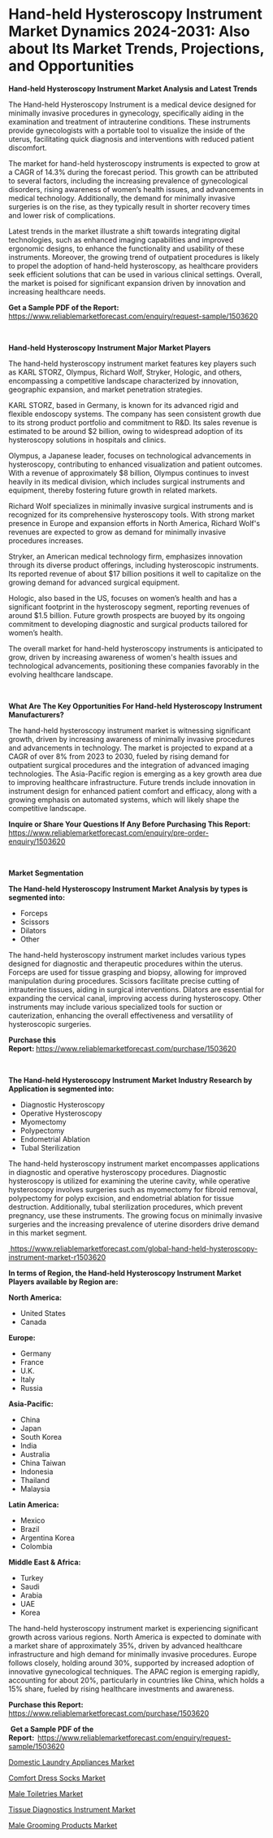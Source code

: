 <p><h1>Hand-held Hysteroscopy Instrument Market Dynamics 2024-2031: Also about Its Market Trends, Projections, and Opportunities</h1></p><p><strong>Hand-held Hysteroscopy Instrument Market Analysis and Latest Trends</strong></p>
<p><p>The Hand-held Hysteroscopy Instrument is a medical device designed for minimally invasive procedures in gynecology, specifically aiding in the examination and treatment of intrauterine conditions. These instruments provide gynecologists with a portable tool to visualize the inside of the uterus, facilitating quick diagnosis and interventions with reduced patient discomfort. </p><p>The market for hand-held hysteroscopy instruments is expected to grow at a CAGR of 14.3% during the forecast period. This growth can be attributed to several factors, including the increasing prevalence of gynecological disorders, rising awareness of women’s health issues, and advancements in medical technology. Additionally, the demand for minimally invasive surgeries is on the rise, as they typically result in shorter recovery times and lower risk of complications. </p><p>Latest trends in the market illustrate a shift towards integrating digital technologies, such as enhanced imaging capabilities and improved ergonomic designs, to enhance the functionality and usability of these instruments. Moreover, the growing trend of outpatient procedures is likely to propel the adoption of hand-held hysteroscopy, as healthcare providers seek efficient solutions that can be used in various clinical settings. Overall, the market is poised for significant expansion driven by innovation and increasing healthcare needs.</p></p>
<p><strong>Get a Sample PDF of the Report:&nbsp;</strong> <a href="https://www.reliablemarketforecast.com/enquiry/request-sample/1503620?utm_campaign=1108&utm_medium=2&utm_source=Github&utm_content=ia&utm_term=27092024&utm_id=hand-held-hysteroscopy-instrument">https://www.reliablemarketforecast.com/enquiry/request-sample/1503620</a></p>
<p>&nbsp;</p>
<p><strong>Hand-held Hysteroscopy Instrument Major Market Players</strong></p>
<p><p>The hand-held hysteroscopy instrument market features key players such as KARL STORZ, Olympus, Richard Wolf, Stryker, Hologic, and others, encompassing a competitive landscape characterized by innovation, geographic expansion, and market penetration strategies.</p><p>KARL STORZ, based in Germany, is known for its advanced rigid and flexible endoscopy systems. The company has seen consistent growth due to its strong product portfolio and commitment to R&D. Its sales revenue is estimated to be around $2 billion, owing to widespread adoption of its hysteroscopy solutions in hospitals and clinics.</p><p>Olympus, a Japanese leader, focuses on technological advancements in hysteroscopy, contributing to enhanced visualization and patient outcomes. With a revenue of approximately $8 billion, Olympus continues to invest heavily in its medical division, which includes surgical instruments and equipment, thereby fostering future growth in related markets.</p><p>Richard Wolf specializes in minimally invasive surgical instruments and is recognized for its comprehensive hysteroscopy tools. With strong market presence in Europe and expansion efforts in North America, Richard Wolf's revenues are expected to grow as demand for minimally invasive procedures increases.</p><p>Stryker, an American medical technology firm, emphasizes innovation through its diverse product offerings, including hysteroscopic instruments. Its reported revenue of about $17 billion positions it well to capitalize on the growing demand for advanced surgical equipment.</p><p>Hologic, also based in the US, focuses on women’s health and has a significant footprint in the hysteroscopy segment, reporting revenues of around $1.5 billion. Future growth prospects are buoyed by its ongoing commitment to developing diagnostic and surgical products tailored for women’s health.</p><p>The overall market for hand-held hysteroscopy instruments is anticipated to grow, driven by increasing awareness of women's health issues and technological advancements, positioning these companies favorably in the evolving healthcare landscape.</p></p>
<p>&nbsp;</p>
<p><strong>What Are The Key Opportunities For Hand-held Hysteroscopy Instrument Manufacturers?</strong></p>
<p><p>The hand-held hysteroscopy instrument market is witnessing significant growth, driven by increasing awareness of minimally invasive procedures and advancements in technology. The market is projected to expand at a CAGR of over 8% from 2023 to 2030, fueled by rising demand for outpatient surgical procedures and the integration of advanced imaging technologies. The Asia-Pacific region is emerging as a key growth area due to improving healthcare infrastructure. Future trends include innovation in instrument design for enhanced patient comfort and efficacy, along with a growing emphasis on automated systems, which will likely shape the competitive landscape.</p></p>
<p><strong>Inquire or Share Your Questions If Any Before Purchasing This Report:</strong> <a href="https://www.reliablemarketforecast.com/enquiry/pre-order-enquiry/1503620?utm_campaign=1108&utm_medium=2&utm_source=Github&utm_content=ia&utm_term=27092024&utm_id=hand-held-hysteroscopy-instrument">https://www.reliablemarketforecast.com/enquiry/pre-order-enquiry/1503620</a></p>
<p>&nbsp;</p>
<p><strong>Market Segmentation</strong></p>
<p><strong>The Hand-held Hysteroscopy Instrument Market Analysis by types is segmented into:</strong></p>
<p><ul><li>Forceps</li><li>Scissors</li><li>Dilators</li><li>Other</li></ul></p>
<p><p>The hand-held hysteroscopy instrument market includes various types designed for diagnostic and therapeutic procedures within the uterus. Forceps are used for tissue grasping and biopsy, allowing for improved manipulation during procedures. Scissors facilitate precise cutting of intrauterine tissues, aiding in surgical interventions. Dilators are essential for expanding the cervical canal, improving access during hysteroscopy. Other instruments may include various specialized tools for suction or cauterization, enhancing the overall effectiveness and versatility of hysteroscopic surgeries.</p></p>
<p><strong>Purchase this Report:&nbsp;</strong><a href="https://www.reliablemarketforecast.com/purchase/1503620?utm_campaign=1108&utm_medium=2&utm_source=Github&utm_content=ia&utm_term=27092024&utm_id=hand-held-hysteroscopy-instrument">https://www.reliablemarketforecast.com/purchase/1503620</a></p>
<p>&nbsp;</p>
<p><strong>The Hand-held Hysteroscopy Instrument Market Industry Research by Application is segmented into:</strong></p>
<p><ul><li>Diagnostic Hysteroscopy</li><li>Operative Hysteroscopy</li><li>Myomectomy</li><li>Polypectomy</li><li>Endometrial Ablation</li><li>Tubal Sterilization</li></ul></p>
<p><p>The hand-held hysteroscopy instrument market encompasses applications in diagnostic and operative hysteroscopy procedures. Diagnostic hysteroscopy is utilized for examining the uterine cavity, while operative hysteroscopy involves surgeries such as myomectomy for fibroid removal, polypectomy for polyp excision, and endometrial ablation for tissue destruction. Additionally, tubal sterilization procedures, which prevent pregnancy, use these instruments. The growing focus on minimally invasive surgeries and the increasing prevalence of uterine disorders drive demand in this market segment.</p></p>
<p><a href="https://www.reliablemarketforecast.com/global-hand-held-hysteroscopy-instrument-market-r1503620?utm_campaign=1108&utm_medium=2&utm_source=Github&utm_content=ia&utm_term=27092024&utm_id=hand-held-hysteroscopy-instrument">&nbsp;https://www.reliablemarketforecast.com/global-hand-held-hysteroscopy-instrument-market-r1503620</a></p>
<p><strong>In terms of Region, the Hand-held Hysteroscopy Instrument Market Players available by Region are:</strong></p>
<p>
    <p> <strong> North America: </strong>
        <ul>
            <li>United States</li>
            <li>Canada</li>
        </ul>
        </p> 
    <p> <strong> Europe: </strong>
        <ul>
            <li>Germany</li>
            <li>France</li>
            <li>U.K.</li>
            <li>Italy</li>
            <li>Russia</li>
        </ul>
        </p> 
    <p> <strong> Asia-Pacific: </strong>
        <ul>
            <li>China</li>
            <li>Japan</li>
            <li>South Korea</li>
            <li>India</li>
            <li>Australia</li>
            <li>China Taiwan</li>
            <li>Indonesia</li>
            <li>Thailand</li>
            <li>Malaysia</li>
        </ul>
        </p> 
    <p> <strong> Latin America: </strong>
        <ul>
            <li>Mexico</li>
            <li>Brazil</li>
            <li>Argentina Korea</li>
            <li>Colombia</li>
        </ul>
        </p> 
    <p> <strong> Middle East & Africa: </strong>
        <ul>
            <li>Turkey</li>
            <li>Saudi</li>
            <li>Arabia</li>
            <li>UAE</li>
            <li>Korea</li>
        </ul>
    </p>
    </p>
<p><p>The hand-held hysteroscopy instrument market is experiencing significant growth across various regions. North America is expected to dominate with a market share of approximately 35%, driven by advanced healthcare infrastructure and high demand for minimally invasive procedures. Europe follows closely, holding around 30%, supported by increased adoption of innovative gynecological techniques. The APAC region is emerging rapidly, accounting for about 20%, particularly in countries like China, which holds a 15% share, fueled by rising healthcare investments and awareness.</p></p>
<p><strong>Purchase this Report: </strong><a href="https://www.reliablemarketforecast.com/purchase/1503620?utm_campaign=1108&utm_medium=2&utm_source=Github&utm_content=ia&utm_term=27092024&utm_id=hand-held-hysteroscopy-instrument">https://www.reliablemarketforecast.com/purchase/1503620</a></p>
<p>&nbsp;<strong>Get a Sample PDF of the Report:&nbsp;&nbsp;</strong><a href="https://www.reliablemarketforecast.com/enquiry/request-sample/1503620?utm_campaign=1108&utm_medium=2&utm_source=Github&utm_content=ia&utm_term=27092024&utm_id=hand-held-hysteroscopy-instrument">https://www.reliablemarketforecast.com/enquiry/request-sample/1503620</a></p>
<p><strong></strong></p>
<p><p><a href="https://issuu.com/reportprime-2/docs/domestic-laundry-appliances-market-_81a25baf0faf8a?utm_campaign=1108&utm_medium=2&utm_source=Github&utm_content=ia&utm_term=27092024&utm_id=hand-held-hysteroscopy-instrument">Domestic Laundry Appliances Market</a></p><p><a href="https://issuu.com/reportprime-2/docs/comfort-dress-socks-market-size-203_6c5ee1442caa20?utm_campaign=1108&utm_medium=2&utm_source=Github&utm_content=ia&utm_term=27092024&utm_id=hand-held-hysteroscopy-instrument">Comfort Dress Socks Market</a></p><p><a href="https://www.linkedin.com/pulse/male-toiletries-market-size-share-analysis-growth-trends-forecast-p2gje?trackingId=wgIOLoQRR1KT7b6j%2Bb%2BKHA%3D%3D&utm_campaign=1108&utm_medium=2&utm_source=Github&utm_content=ia&utm_term=27092024&utm_id=hand-held-hysteroscopy-instrument">Male Toiletries Market</a></p><p><a href="https://github.com/ardellegief/Market-Research-Report-List-1/blob/main/tissue-diagnostics-instrument-market.md?utm_campaign=1108&utm_medium=2&utm_source=Github&utm_content=ia&utm_term=27092024&utm_id=hand-held-hysteroscopy-instrument">Tissue Diagnostics Instrument Market</a></p><p><a href="https://www.linkedin.com/pulse/male-grooming-products-market-size-share-growth-analysis-type-pvfze?trackingId=PTqaaBkjSLygxfTauGDoMA%3D%3D&utm_campaign=1108&utm_medium=2&utm_source=Github&utm_content=ia&utm_term=27092024&utm_id=hand-held-hysteroscopy-instrument">Male Grooming Products Market</a></p></p>